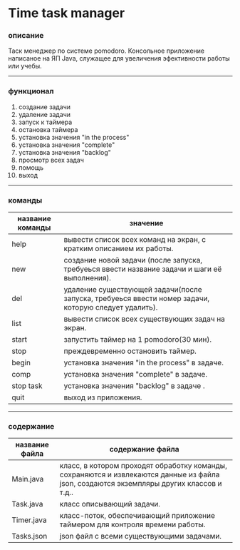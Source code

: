 # Time task manager
### описание
Таск менеджер по системе pomodoro. Консольное приложение написаное на ЯП Java, служащее для увеличения эфективности работы или учебы. 
___
### функционал
1) создание задачи
2) удаление задачи
3) запуск к таймера
4) остановка таймера
5) установка значения "in the process"
6) установка значения "complete"
7) установка значения "backlog"
8) просмотр всех задач
9) помощь
10) выход
___
### команды
название команды  | значение
------------------|-----------
help              | вывести список всех команд на экран, с кратким описанием их работы.
new               | создание новой задачи (после запуска, требуеься ввести название задачи и шаги её выполнения).
del               | удаление существующей задачи(после запуска, требуеься ввести номер задачи, которую следует удалить).
list              | вывести список всех существующих задач на экран.
start             | запустить таймер на 1 pomodoro(30 мин).
stop              | преждевременно остановить таймер.
begin             | установка значения "in the process" в задаче.
comp              | установка значения "complete" в задаче.
stop task         | установка значения "backlog" в задаче .
quit              | выход из приложения.
___
### содержание
название файла    | содержание файла
------------------|------------------
Main.java         | класс, в котором проходят обработку команды, сохраняются и извлекаются данные из файла json, создаются экземпляры других классов и т.д..
Task.java         | класс описывающий задачи.
Timer.java        | класс-поток, обеспечивающий приложение таймером для контроля времени работы.
Tasks.json        | json файл с всеми существующими задачами.
